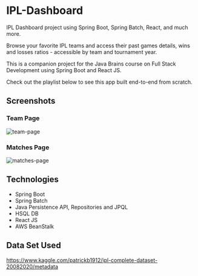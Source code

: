 # IPL-Dashboard
IPL Dashboard project using Spring Boot, Spring Batch, React, and much more.

Browse your favorite IPL teams and access their past games details, wins and losses ratios - accessible by team and tournament year.

This is a companion project for the Java Brains course on Full Stack Development using Spring Boot and React JS.

Check out the playlist below to see this app built end-to-end from scratch.


## Screenshots

### Team Page


![team-page](https://user-images.githubusercontent.com/59991709/158521564-8b032909-e31f-42ea-8012-84d4ea9f617b.jpg)


### Matches Page


![matches-page](https://user-images.githubusercontent.com/59991709/158521595-a7e6dcba-b594-4302-ad4d-e617d140142d.jpg)


## Technologies

* Spring Boot
* Spring Batch
* Java Persistence API, Repositories and JPQL
* HSQL DB
* React JS
* AWS BeanStalk

## Data Set Used
https://www.kaggle.com/patrickb1912/ipl-complete-dataset-20082020/metadata



